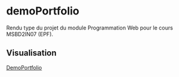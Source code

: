# demoPortfolio

Rendu type du projet du module Programmation Web pour le cours MSBD2IN07 (EPF).

## Visualisation

[DemoPortfolio](https://princecorg.github.io/demoPortfolio/)
